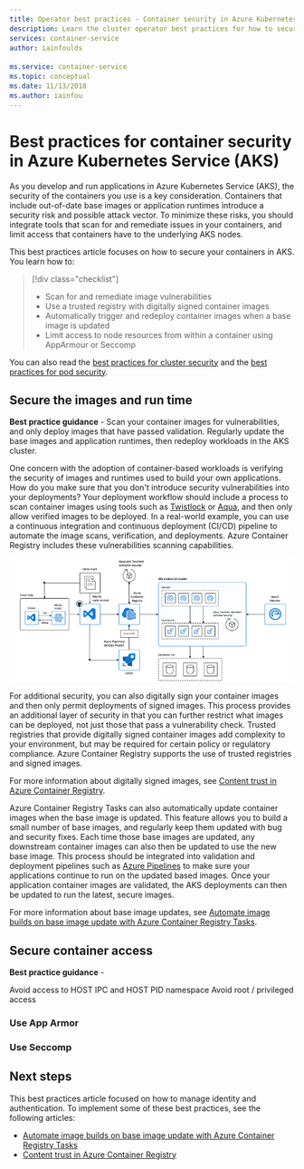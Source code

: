 ```yaml
---
title: Operator best practices - Container security in Azure Kubernetes Services (AKS)
description: Learn the cluster operator best practices for how to secure containers in Azure Kubernetes Service (AKS)
services: container-service
author: iainfoulds

ms.service: container-service
ms.topic: conceptual
ms.date: 11/13/2018
ms.author: iainfou
---
```


# Best practices for container security in Azure Kubernetes Service (AKS)

As you develop and run applications in Azure Kubernetes Service (AKS), the security of the containers you use is a key consideration. Containers that include out-of-date base images or application runtimes introduce a security risk and possible attack vector. To minimize these risks, you should integrate tools that scan for and remediate issues in your containers, and limit access that containers have to the underlying AKS nodes.

This best practices article focuses on how to secure your containers in AKS. You learn how to:

> [!div class="checklist"]
> * Scan for and remediate image vulnerabilities
> * Use a trusted registry with digitally signed container images
> * Automatically trigger and redeploy container images when a base image is updated
> * Limit access to node resources from within a container using AppArmour or Seccomp

You can also read the [best practices for cluster security][best-practices-cluster-security] and the [best practices for pod security][best-practices-pod-security].

## Secure the images and run time

**Best practice guidance** - Scan your container images for vulnerabilities, and only deploy images that have passed validation. Regularly update the base images and application runtimes, then redeploy workloads in the AKS cluster.

One concern with the adoption of container-based workloads is verifying the security of images and runtimes used to build your own applications. How do you make sure that you don't introduce security vulnerabilities into your deployments? Your deployment workflow should include a process to scan container images using tools such as [Twistlock][twistlock] or [Aqua][aqua], and then only allow verified images to be deployed. In a real-world example, you can use a continuous integration and continuous deployment (CI/CD) pipeline to automate the image scans, verification, and deployments. Azure Container Registry includes these vulnerabilities scanning capabilities.

![Scan and remediate container images, validate, and deploy](media/operator-best-practices-container-security/scan-container-images.png)

For additional security, you can also digitally sign your container images and then only permit deployments of signed images. This process provides an additional layer of security in that you can further restrict what images can be deployed, not just those that pass a vulnerability check. Trusted registries that provide digitally signed container images add complexity to your environment, but may be required for certain policy or regulatory compliance. Azure Container Registry supports the use of trusted registries and signed images.

For more information about digitally signed images, see [Content trust in Azure Container Registry][acr-content-trust].

Azure Container Registry Tasks can also automatically update container images when the base image is updated. This feature allows you to build a small number of base images, and regularly keep them updated with bug and security fixes. Each time those base images are updated, any downstream container images can also then be updated to use the new base image. This process should be integrated into validation and deployment pipelines such as [Azure Pipelines][azure-pipelines] to make sure your applications continue to run on the updated based images. Once your application container images are validated, the AKS deployments can then be updated to run the latest, secure images.

For more information about base image updates, see [Automate image builds on base image update with Azure Container Registry Tasks][acr-base-image-update].

## Secure container access

**Best practice guidance** - 

Avoid access to HOST IPC and HOST PID namespace
Avoid root / privileged access

### Use App Armor

### Use Seccomp

## Next steps

This best practices article focused on how to manage identity and authentication. To implement some of these best practices, see the following articles:

* [Automate image builds on base image update with Azure Container Registry Tasks][acr-base-image-update]
* [Content trust in Azure Container Registry][acr-content-trust]

<!-- EXTERNAL LINKS -->
[azure-pipelines]: /azure/devops/pipelines/?view=vsts
[twistlock]: https://www.twistlock.com/
[aqua]: https://www.aquasec.com/

<!-- INTERNAL LINKS -->
[best-practices-cluster-security]: operator-best-practices-cluster-security.md
[best-practices-pod-security]: developer-best-practices-pod-security.md
[acr-content-trust]: ../container-registry/container-registry-content-trust.md
[acr-base-image-update]: ../container-registry/container-registry-tutorial-base-image-update.md
